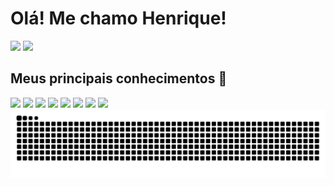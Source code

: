 <h1>
  Olá! Me chamo Henrique!
</h1>

<div>
  <img height="180em" src="https://github-readme-stats.vercel.app/api?username=henriquejm98&locale=pt-BR&show_icons=true&theme=dark">
  <img height="180em" src="https://github-readme-stats.vercel.app/api/top-langs?username=henriquejm98&locale=pt-BR&layout=compact&lang_count=16&theme=dark">
</div>

<h2>Meus principais conhecimentos 📝</h2>
<div>
  <img src="https://img.shields.io/badge/angular-%23DD0031.svg?style=for-the-badge&logo=angular&logoColor=white">
  <img src="https://img.shields.io/badge/typescript-%23007ACC.svg?style=for-the-badge&logo=typescript&logoColor=white">
  <img src="https://img.shields.io/badge/spring-%236DB33F.svg?style=for-the-badge&logo=spring&logoColor=white">
  <img src="https://img.shields.io/badge/docker-%230db7ed.svg?style=for-the-badge&logo=docker&logoColor=white">
  <img src="https://img.shields.io/badge/node.js-6DA55F?style=for-the-badge&logo=node.js&logoColor=white">
  <img src="https://img.shields.io/badge/mysql-4479A1.svg?style=for-the-badge&logo=mysql&logoColor=white">
  <img src="https://img.shields.io/badge/postgres-%23316192.svg?style=for-the-badge&logo=postgresql&logoColor=white">
  <img src="https://img.shields.io/badge/kotlin-%237F52FF.svg?style=for-the-badge&logo=kotlin&logoColor=white">
</div>

<picture>
  <source media="(prefers-color-scheme: dark)" srcset="https://raw.githubusercontent.com/henriquejm98/henriquejm98/output/github-contribution-grid-snake-dark.svg">
  <source media="(prefers-color-scheme: light)" srcset="https://raw.githubusercontent.com/henriquejm98/henriquejm98/output/github-contribution-grid-snake.svg">
  <img alt="github contribution grid snake animation" src="https://raw.githubusercontent.com/henriquejm98/henriquejm98/output/github-contribution-grid-snake.svg">
</picture>


